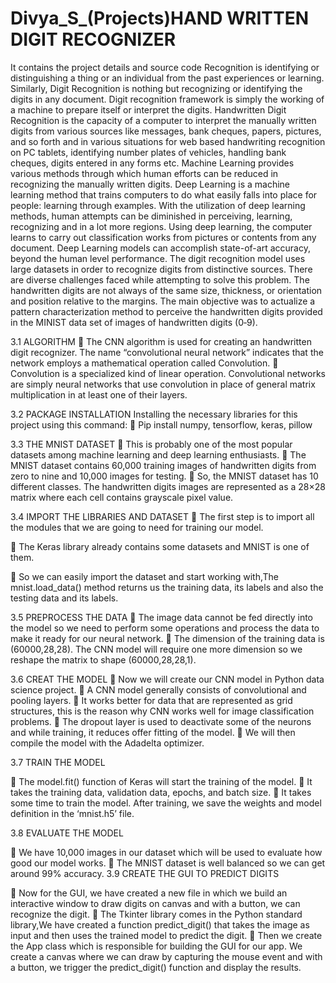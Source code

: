 # Divya_S_(Projects)HAND WRITTEN DIGIT RECOGNIZER
It contains the project details and source code
Recognition is identifying or distinguishing a thing or an individual from the past experiences or learning. Similarly, Digit Recognition is nothing but recognizing or identifying the digits in any document. Digit recognition framework is simply the working of a machine to prepare itself or interpret the digits. Handwritten Digit Recognition is the capacity of a computer to interpret the manually written digits from various sources like messages, bank cheques, papers, pictures, and so forth and in various situations for web based handwriting recognition on PC tablets, identifying number plates of vehicles, handling bank cheques, digits entered in any forms etc. Machine Learning provides various methods through which human efforts can be reduced in recognizing the manually written digits. Deep Learning is a machine learning method that trains computers to do what easily falls into place for people: learning through examples. With the utilization of deep learning methods, human attempts can be diminished in perceiving, learning, recognizing and in a lot more regions. Using deep learning, the computer learns to carry out classification works from pictures or contents from any document. Deep Learning models can accomplish state-of-art accuracy, beyond the human level performance. The digit recognition model uses large datasets in order to recognize digits from distinctive sources. There are diverse challenges faced while attempting to solve this problem. The handwritten digits are not always of the same size, thickness, or orientation and position relative to the margins. The main objective was to actualize a pattern characterization method to perceive the handwritten digits provided in the MINIST data set of images of handwritten digits (0‐9).

3.1 ALGORITHM
	The CNN algorithm is used for creating an handwritten digit recognizer. The name “convolutional neural network” indicates that the network employs a mathematical operation called Convolution. 
	Convolution is a specialized kind of linear operation. Convolutional networks are simply neural networks that use convolution in place of general matrix multiplication in at least one of their layers.

3.2 PACKAGE INSTALLATION
Installing the necessary libraries for this project using this command:
	Pip install numpy, tensorflow, keras, pillow

3.3 THE MNIST DATASET
	This is probably one of the most popular datasets among machine learning and deep learning enthusiasts. 
	The MNIST dataset contains 60,000 training images of handwritten digits from zero to nine and 10,000 images for testing. 
	So, the MNIST dataset has 10 different classes. The handwritten digits images are represented as a 28×28 matrix where each cell contains grayscale pixel value.

3.4 IMPORT THE LIBRARIES AND DATASET
	The first step is to import all the modules that we are going to need for training our model.

	The Keras library already contains some datasets and MNIST is one of them. 

	So we can easily import the dataset and start working with,The mnist.load_data() method returns us the training data, its labels and also the testing data and its labels.

3.5 PREPROCESS THE DATA 
	The image data cannot be fed directly into the model so we need to perform some operations and process the data to make it ready for our neural network. 
	The dimension of the training data is (60000,28,28). The CNN model will require one more dimension so we reshape the matrix to shape (60000,28,28,1).

3.6 CREAT THE MODEL
	Now we will create our CNN model in Python data science project. 
	A CNN model generally consists of convolutional and pooling layers.
	It works better for data that are represented as grid structures, this is the reason why CNN works well for image classification problems. 
	The dropout layer is used to deactivate some of the neurons and while training, it reduces offer fitting of the model.
	 We will then compile the model with the Adadelta optimizer.

3.7 TRAIN THE MODEL

	The model.fit() function of Keras will start the training of the model. 
	It takes the training data, validation data, epochs, and batch size.
	It takes some time to train the model. After training, we save the weights and model definition in the ‘mnist.h5’ file.

3.8 EVALUATE THE MODEL

	We have 10,000 images in our dataset which will be used to evaluate how good our model works. 
	The MNIST dataset is well balanced so we can get around 99%  accuracy.
3.9 CREATE THE GUI TO PREDICT DIGITS

	Now for the GUI, we have created a new file in which we build an interactive window to draw digits on canvas and with a button, we can recognize the digit. 
	The Tkinter library comes in the Python standard library,We have created a function predict_digit() that takes the image as input and then uses the trained model to predict the digit.
	Then we create the App class which is responsible for building the GUI for our app. We create a canvas where we can draw by capturing the mouse event and with a button, we trigger the predict_digit() function and display the results.
